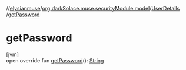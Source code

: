 //[elysianmuse](../../../index.md)/[org.darkSolace.muse.securityModule.model](../index.md)/[UserDetails](index.md)
/[getPassword](get-password.md)

# getPassword

[jvm]\
open override
fun [getPassword](get-password.md)(): [String](https://kotlinlang.org/api/latest/jvm/stdlib/kotlin/-string/index.html)
